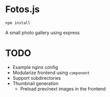 # Fotos.js

```bash
npm install
```

A small photo gallery using express

# TODO

* Example nginx config
* Modularize frontend using `component`
* Support subdirectories
* Thumbnail generation
  * Preload prev/next images in the frontend
